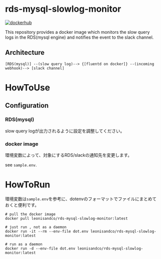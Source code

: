 # rds-mysql-slowlog-monitor

[![dockerhub](https://img.shields.io/docker/automated/leonisandco/rds-mysql-slowlog-monitor.svg)](https://hub.docker.com/r/leonisandco/rds-mysql-slowlog-monitor/)

This repository provides a docker image which monitors the slow query logs in the RDS(mysql engine) and notifies the event to the slack channel.

## Architecture

```
[RDS(mysql)] --(slow query log)--> {[fluentd on docker]} --(incoming webhook)--> [slack channel]
```

# HowToUse

## Configuration

### RDS(mysql)

slow query logが出力されるように設定を調整してください。

### docker image

環境変数によって、対象にするRDS/slackの通知先を変更します。

see `sample.env`.

# HowToRun

環境変数は`sample.env`を参考に、dotenvのフォーマットでファイルにまとめておくと便利です。

```
# pull the docker image
docker pull leonisandco/rds-mysql-slowlog-monitor:latest

# just run , not as a daemon
docker run -it --rm --env-file dot.env leonisandco/rds-mysql-slowlog-monitor:latest

# run as a daemon
docker run -d --env-file dot.env leonisandco/rds-mysql-slowlog-monitor:latest
```
